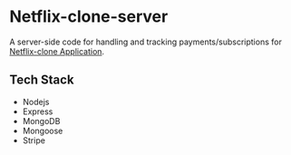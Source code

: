 # Netflix-clone-server
A server-side code for handling and tracking payments/subscriptions for [Netflix-clone Application](https://github.com/resqiar/Netflix-clone).

## Tech Stack
- Nodejs
- Express
- MongoDB
- Mongoose
- Stripe
